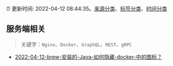 :alarm_clock: 更新时间: 2022-04-12 08:44:35。[来源分类](../README.md)、[标签分类](../TAGS.md)、[时间分类](../TIMELINE.md)

## 服务端相关


> 关键字：`Nginx`、`Docker`、`GraphQL`、`REST`、`gRPC`



- [2022-04-12-brew-安装的-Java-如何隐藏-docker-中的图标？](https://www.v2ex.com/t/846518) 
